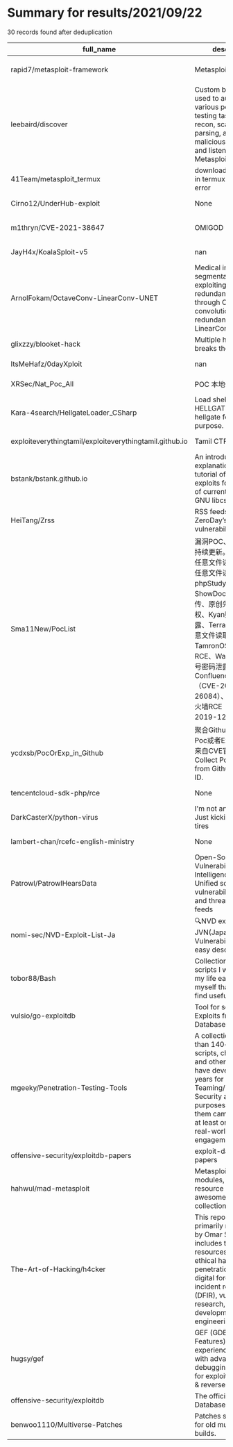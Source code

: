 
# Summary for results/2021/09/22
    
30 records found after deduplication

| full_name | description | html_url | matched_list | matched_count | pushed_at | size | stargazers_count | language | forks_count | vul_ids |
|---------------------------------------------------------|-----------------------------------------------------------------------------------------------------------------------------------------------------------------------------------------------------------------------------------------------------------------|----------------------------------------------------------------------------|----------------------------------|-----------------|---------------------------|---------|--------------------|------------|---------------|--------------------------------------|
| rapid7/metasploit-framework | Metasploit Framework | https://github.com/rapid7/metasploit-framework | ['metasploit module OR payload'] | 1 | 2021-09-22 05:06:54+00:00 | 629608 | 25116 | Ruby | 11577 | [] |
| leebaird/discover | Custom bash scripts used to automate various penetration testing tasks including recon, scanning, parsing, and creating malicious payloads and listeners with Metasploit. | https://github.com/leebaird/discover | ['metasploit module OR payload'] | 1 | 2021-09-22 00:25:36+00:00 | 3451 | 2476 | PowerShell | 710 | [] |
| 41Team/metasploit_termux | download metasploit in termux without error | https://github.com/41Team/metasploit_termux | ['metasploit module OR payload'] | 1 | 2021-09-22 03:26:50+00:00 | 0 | 0 | Shell | 0 | [] |
| Cirno12/UnderHub-exploit | None | https://github.com/Cirno12/UnderHub-exploit | ['exploit'] | 1 | 2021-09-22 02:51:57+00:00 | 0 | 0 | | 0 | [] |
| m1thryn/CVE-2021-38647 | OMIGOD PoC | https://github.com/m1thryn/CVE-2021-38647 | ['cve poc', 'cve-2 OR cve_2'] | 2 | 2021-09-22 01:07:03+00:00 | 0 | 0 | Go | 0 | ['CVE-2021-38647'] |
| JayH4x/KoalaSploit-v5 | nan | https://github.com/JayH4x/KoalaSploit-v5 | ['sploit'] | 1 | 2021-09-22 02:51:05+00:00 | 8 | 0 | nan | 0 | [] |
| ArnolFokam/OctaveConv-LinearConv-UNET | Medical image segmentation by exploiting spatial redundancy in images through Octave convolution and Filters redundancy through LinearConv | https://github.com/ArnolFokam/OctaveConv-LinearConv-UNET | ['exploit'] | 1 | 2021-09-22 04:24:54+00:00 | 45 | 0 | Python | 0 | [] |
| glixzzy/blooket-hack | Multiple hacks that breaks the game | https://github.com/glixzzy/blooket-hack | ['exploit'] | 1 | 2021-09-22 00:43:12+00:00 | 471 | 8 | JavaScript | 4 | [] |
| ItsMeHafz/0dayXploit | nan | https://github.com/ItsMeHafz/0dayXploit | ['0day'] | 1 | 2021-09-22 04:17:30+00:00 | 32 | 1 | Perl | 0 | [] |
| XRSec/Nat_Poc_All | POC 本地化 | https://github.com/XRSec/Nat_Poc_All | ['cve poc'] | 1 | 2021-09-22 04:53:57+00:00 | 56 | 0 | Go | 0 | [] |
| Kara-4search/HellgateLoader_CSharp | Load shelcode via HELLGATE, rewrite hellgate for learning purpose. | https://github.com/Kara-4search/HellgateLoader_CSharp | ['shellcode'] | 1 | 2021-09-22 01:45:31+00:00 | 45 | 22 | C# | 8 | [] |
| exploiteverythingtamil/exploiteverythingtamil.github.io | Tamil CTF Site | https://github.com/exploiteverythingtamil/exploiteverythingtamil.github.io | ['exploit'] | 1 | 2021-09-22 03:01:54+00:00 | 6283 | 2 | CSS | 0 | [] |
| bstank/bstank.github.io | An introduction, explanation, and tutorial of various exploits for the heap of current and recent GNU libcs. | https://github.com/bstank/bstank.github.io | ['exploit'] | 1 | 2021-09-22 01:30:52+00:00 | 407 | 0 | SCSS | 0 | [] |
| HeiTang/Zrss | RSS feeds for HITCON ZeroDay’s vulnerability list | https://github.com/HeiTang/Zrss | ['zeroday'] | 1 | 2021-09-22 01:08:13+00:00 | 4445 | 2 | Python | 0 | [] |
| Sma11New/PocList | 漏洞POC、EXP合集，持续更新。ApacheSolr任意文件读取、蓝凌OA任意文件读取、phpStudyRCE、ShowDoc任意文件上传、原创先锋后台未授权、Kyan账号密码泄露、TerraMasterTos任意文件读取、TamronOS-IPTV系统RCE、Wayos防火墙账号密码泄露、ConfluenceRCE（CVE-2021-26084）、ZeroShell防火墙RCE（CVE-2019-12725） | https://github.com/Sma11New/PocList | ['cve poc', 'rce', 'rce poc'] | 3 | 2021-09-22 02:19:32+00:00 | 4300 | 10 | Python | 1 | ['CVE-2019-12725', 'CVE-2021-26084'] |
| ycdxsb/PocOrExp_in_Github | 聚合Github上已有的Poc或者Exp，CVE信息来自CVE官网。Auto Collect Poc Or Exp from Github by CVE ID. | https://github.com/ycdxsb/PocOrExp_in_Github | ['cve poc'] | 1 | 2021-09-22 04:02:10+00:00 | 88189 | 151 | Python | 42 | [] |
| tencentcloud-sdk-php/rce | None | https://github.com/tencentcloud-sdk-php/rce | ['rce'] | 1 | 2021-09-22 01:31:07+00:00 | 63 | 0 | PHP | 0 | [] |
| DarkCasterX/python-virus | I'm not an exploit dev. Just kicking some tires | https://github.com/DarkCasterX/python-virus | ['exploit'] | 1 | 2021-09-22 02:30:36+00:00 | 5 | 0 | Python | 0 | [] |
| lambert-chan/rcefc-english-ministry | None | https://github.com/lambert-chan/rcefc-english-ministry | ['rce'] | 1 | 2021-09-22 04:23:04+00:00 | 6836 | 1 | JavaScript | 0 | [] |
| Patrowl/PatrowlHearsData | Open-Source Vulnerability Intelligence Center - Unified source of vulnerability, exploit and threat Intelligence feeds | https://github.com/Patrowl/PatrowlHearsData | ['exploit'] | 1 | 2021-09-22 00:03:19+00:00 | 403677 | 31 | | 18 | [] |
| nomi-sec/NVD-Exploit-List-Ja | 🔍NVD exploit & JVN(Japan Vulnerability Notes) easy description | https://github.com/nomi-sec/NVD-Exploit-List-Ja | ['exploit'] | 1 | 2021-09-22 00:52:44+00:00 | 29645 | 22 | | 14 | [] |
| tobor88/Bash | Collection of bash scripts I wrote to make my life easier or test myself that you may find useful. | https://github.com/tobor88/Bash | ['exploit'] | 1 | 2021-09-22 04:16:43+00:00 | 950 | 14 | Shell | 7 | [] |
| vulsio/go-exploitdb | Tool for searching Exploits from Exploit Databases, etc. | https://github.com/vulsio/go-exploitdb | ['exploit'] | 1 | 2021-09-22 00:14:16+00:00 | 813 | 124 | Go | 36 | [] |
| mgeeky/Penetration-Testing-Tools | A collection of more than 140+ tools, scripts, cheatsheets and other loots that I have developed over years for Red Teaming/Pentesting/IT Security audits purposes. Most of them came handy on at least one of my real-world engagements. | https://github.com/mgeeky/Penetration-Testing-Tools | ['exploit'] | 1 | 2021-09-22 01:43:48+00:00 | 15205 | 771 | PowerShell | 179 | [] |
| offensive-security/exploitdb-papers | exploit-database-papers | https://github.com/offensive-security/exploitdb-papers | ['exploit'] | 1 | 2021-09-22 01:40:39+00:00 | 2745756 | 347 | | 51 | [] |
| hahwul/mad-metasploit | Metasploit custom modules, plugins, resource script and.. awesome metasploit collection | https://github.com/hahwul/mad-metasploit | ['metasploit module OR payload'] | 1 | 2021-09-22 00:16:48+00:00 | 127156 | 248 | Ruby | 75 | [] |
| The-Art-of-Hacking/h4cker | This repository is primarily maintained by Omar Santos and includes thousands of resources related to ethical hacking / penetration testing, digital forensics and incident response (DFIR), vulnerability research, exploit development, reverse engineering, | https://github.com/The-Art-of-Hacking/h4cker | ['exploit'] | 1 | 2021-09-22 02:00:05+00:00 | 71464 | 10087 | Python | 1694 | [] |
| hugsy/gef | GEF (GDB Enhanced Features) - a modern experience for GDB with advanced debugging features for exploit developers & reverse engineers ☢ | https://github.com/hugsy/gef | ['exploit'] | 1 | 2021-09-22 00:28:39+00:00 | 5380 | 3936 | Python | 543 | [] |
| offensive-security/exploitdb | The official Exploit Database repository | https://github.com/offensive-security/exploitdb | ['exploit'] | 1 | 2021-09-22 05:07:30+00:00 | 235383 | 6480 | C | 1800 | [] |
| benwoo1110/Multiverse-Patches | Patches some exploits for old multiverse builds. | https://github.com/benwoo1110/Multiverse-Patches | ['exploit'] | 1 | 2021-09-22 04:09:51+00:00 | 0 | 0 | Java | 0 | [] |
